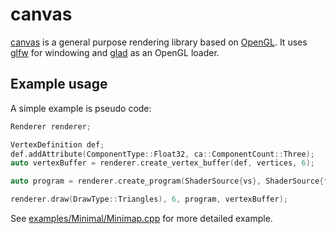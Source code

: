 # canvas

[canvas](https://github.com/tiaanl/canvas) is a general purpose rendering library based
on [OpenGL](https://www.opengl.org). It uses [glfw](https://github.com/glfw/glfw) for windowing
and [glad](https://github.com/Dav1dde/glad) as an OpenGL loader.

## Example usage

A simple example is pseudo code:

```c++
Renderer renderer;

VertexDefinition def;
def.addAttribute(ComponentType::Float32, ca::ComponentCount::Three);
auto vertexBuffer = renderer.create_vertex_buffer(def, vertices, 6);

auto program = renderer.create_program(ShaderSource{vs}, ShaderSource{fs});

renderer.draw(DrawType::Triangles), 6, program, vertexBuffer);
```

See [examples/Minimal/Minimap.cpp]() for more detailed example.
